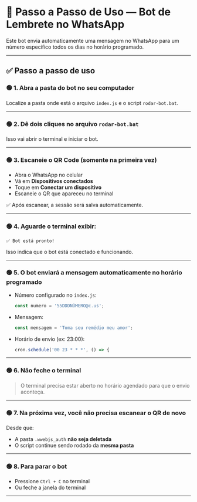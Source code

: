 # 🤖 Passo a Passo de Uso — Bot de Lembrete no WhatsApp

Este bot envia automaticamente uma mensagem no WhatsApp para um número específico todos os dias no horário programado.

---

## ✅ Passo a passo de uso

### 🟢 1. Abra a pasta do bot no seu computador

Localize a pasta onde está o arquivo `index.js` e o script `rodar-bot.bat`.

---

### 🟢 2. Dê dois cliques no arquivo `rodar-bot.bat`

Isso vai abrir o terminal e iniciar o bot.

---

### 🟢 3. Escaneie o QR Code (somente na primeira vez)

- Abra o WhatsApp no celular
- Vá em **Dispositivos conectados**
- Toque em **Conectar um dispositivo**
- Escaneie o QR que apareceu no terminal

✅ Após escanear, a sessão será salva automaticamente.

---

### 🟢 4. Aguarde o terminal exibir:

```
✅ Bot está pronto!
```

Isso indica que o bot está conectado e funcionando.

---

### 🟢 5. O bot enviará a mensagem automaticamente no horário programado

- Número configurado no `index.js`:
  ```js
  const numero = '55DDDNÚMERO@c.us';
  ```

- Mensagem:
  ```js
  const mensagem = 'Toma seu remédio meu amor';
  ```

- Horário de envio (ex: 23:00):
  ```js
  cron.schedule('00 23 * * *', () => {
  ```

---

### 🟢 6. Não feche o terminal

> O terminal precisa estar aberto no horário agendado para que o envio aconteça.

---

### 🟢 7. Na próxima vez, **você não precisa escanear o QR de novo**

Desde que:
- A pasta `.wwebjs_auth` **não seja deletada**
- O script continue sendo rodado da **mesma pasta**

---

### 🟢 8. Para parar o bot

- Pressione `Ctrl + C` no terminal
- Ou feche a janela do terminal

---
